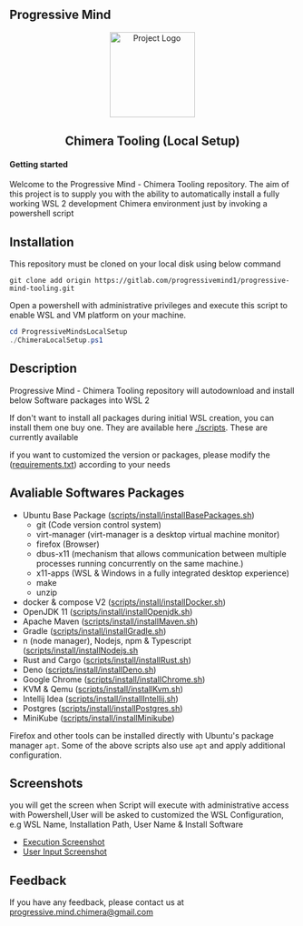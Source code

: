 
## Progressive Mind 

<div align="center">
   <img src="	https://th.bing.com/th/id/OIP.fv51w2lO_LOCYEpDB-WkQwAAAA?rs=1&pid=ImgDetMain" width="150px" alt="Project Logo" />
<h2>Chimera Tooling (Local Setup)</h2>
</div>

#### Getting started

Welcome to the Progressive Mind - Chimera Tooling repository. The aim of this project is to supply you with the ability to automatically install a fully working WSL 2 development Chimera environment just by invoking a powershell script

## Installation

This repository must be cloned on your local disk using below command

```text
git clone add origin https://gitlab.com/progressivemind1/progressive-mind-tooling.git
```
Open a powershell with administrative privileges and execute this script to enable WSL and VM platform on your machine.


```powershell
cd ProgressiveMindsLocalSetup
./ChimeraLocalSetup.ps1
```


## Description

Progressive Mind - Chimera Tooling repository will autodownload and install below Software packages into WSL 2

If don't want to install all packages during initial WSL creation, you can install them one buy one. They are available here [./scripts](./scripts). These are currently available

if you want to customized the version or packages, please modify the ([requirements.txt](requirements.txt)) according to your needs

## Avaliable Softwares Packages


- Ubuntu Base Package ([scripts/install/installBasePackages.sh](./scripts/install/installBasePackages.sh))
   - git (Code version control system)
   - virt-manager (virt-manager is a desktop virtual machine monitor)
   - firefox (Browser)
   - dbus-x11 (mechanism that allows communication between multiple processes running concurrently on the same machine.)
   - x11-apps (WSL & Windows in a fully integrated desktop experience)
   - make
   - unzip
- docker & compose V2 ([scripts/install/installDocker.sh](./scripts/install/installDocker.sh))
- OpenJDK 11 ([scripts/install/installOpenjdk.sh](scripts/install/installOpenjdk.sh))
- Apache Maven ([scripts/install/installMaven.sh](./scripts/install/installMaven.sh))
- Gradle ([scripts/install/installGradle.sh](./scripts/install/installGradle.sh))
- n (node manager), Nodejs, npm & Typescript ([scripts/install/installNodejs.sh](./scripts/install/installNodejs.sh)
- Rust and Cargo ([scripts/install/installRust.sh](./scripts/install/installRust.sh))
- Deno ([scripts/install/installDeno.sh](./scripts/install/installDeno.sh))
- Google Chrome ([scripts/install/installChrome.sh](./scripts/install/installChrome.sh))
- KVM & Qemu ([scripts/install/installKvm.sh](./scripts/install/installKvm.sh))
- Intellij Idea ([scripts/install/installIntellij.sh](./scripts/install/installIntellij.sh))
- Postgres ([scripts/install/installPostgres.sh](./scripts/install/installPostgres.sh))
- MiniKube ([scripts/install/installMinikube](./scripts/install/installMinikube))

Firefox and other tools can be installed directly with Ubuntu's package manager `apt`. Some of the above scripts also use `apt` and apply additional configuration.

## Screenshots
you will get the screen when Script will execute with administrative access with Powershell,User will
be asked to customized the WSL Configuration, e.g WSL Name, Installation Path, User Name & Install Software
- [Execution Screenshot](/screenshots/Screen-001.png)
- [User Input Screenshot](/screenshots/Screen-002.png)


## Feedback

If you have any feedback, please contact us at [progressive.mind.chimera@gmail.com](mailto:progressive.mind.chimera@gmail.com)

<div align="center">
